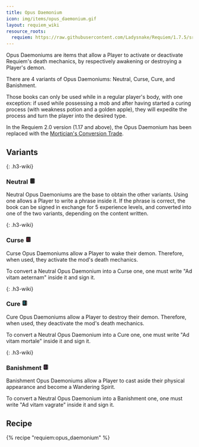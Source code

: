 ```yaml
---
title: Opus Daemonium
icon: img/items/opus_daemonium.gif
layout: requiem_wiki
resource_roots:
  requiem: https://raw.githubusercontent.com/Ladysnake/Requiem/1.7.5/src/main/resources
---
```

Opus Daemoniums are items that allow a Player to activate or deactivate
Requiem's death mechanics, by respectively awakening or destroying a
Player's demon.

There are 4 variants of Opus Daemoniums: Neutral, Curse, Cure, and Banishment.

Those books can only be used while in a regular player's body, with one exception: if used while possessing a mob and after having started a curing process (with weakness potion and a golden apple), they will expedite the process and turn the player into the desired type.

In the Requiem 2.0 version (1.17 and above), the Opus Daemonium has been replaced with the [Mortician's Conversion Trade](mortician#conversion-trade).

## Variants

{: .h3-wiki}
### Neutral <img src="img/items/opus_daemonium.png" class="h3-wiki-icon">

Neutral Opus Daemoniums are the base to obtain the other variants.
Using one allows a Player to write a phrase inside it. If the phrase is
correct, the book can be signed in exchange for 5 experience levels, and
converted into one of the two variants, depending on the content
written.

{: .h3-wiki}
### Curse <img class="h3-wiki-icon" src="img/items/opus_daemonium_curse.png">

Curse Opus Daemoniums allow a Player to wake their demon. Therefore, when
used, they activate the mod's death mechanics.

To convert a Neutral Opus Daemonium into a Curse one, one must write "Ad
vitam aeternam" inside it and sign it.

{: .h3-wiki}
### Cure <img class="h3-wiki-icon" src="img/items/opus_daemonium_cure.png">

Cure Opus Daemoniums allow a Player to destroy their demon. Therefore,
when used, they deactivate the mod's death mechanics.

To convert a Neutral Opus Daemonium into a Cure one, one must write "Ad
vitam mortale" inside it and sign it.

{: .h3-wiki}
### Banishment <img class="h3-wiki-icon" src="img/items/opus_daemonium_banishment.png">

Banishment Opus Daemoniums allow a Player to cast aside their physical appearance and become a Wandering Spirit.

To convert a Neutral Opus Daemonium into a Banishment one, one must write "Ad
vitam vagrate" inside it and sign it.

## Recipe

{% recipe "requiem:opus_daemonium" %}
